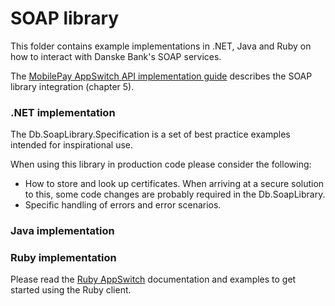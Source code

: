 # SOAP library

This folder contains example implementations in .NET, Java and Ruby on how to interact with Danske Bank's SOAP services.

The [MobilePay AppSwitch API implementation guide](https://github.com/DanskeBank/MobilePay-AppSwitch-SDK/blob/master/guides/MobilePay%20AppSwitch%20API%20Implementation%20Guide.pdf "MobilePay AppSwitch API implementation guide") describes the SOAP library integration (chapter 5).

### .NET implementation
The Db.SoapLibrary.Specification is a set of best practice examples intended for inspirational use.

When using this library in production code please consider the following:
+ How to store and look up certificates. When arriving at a secure solution to this, some code changes are probably required in the Db.SoapLibrary.
+ Specific handling of errors and error scenarios.

### Java implementation


### Ruby implementation

Please read the [Ruby AppSwitch](https://github.com/DanskeBank/MobilePay-SoapServices-SDK/tree/master/SOAP%20library/Source/Ruby) documentation and examples to get started using the Ruby client.

